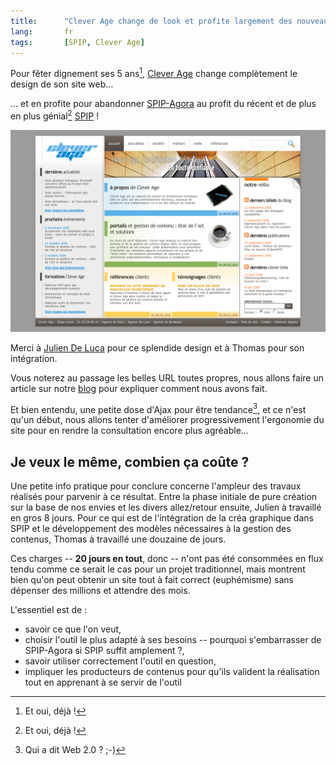 ```yaml
---
title:      "Clever Age change de look et profite largement des nouveautés de SPIP"
lang:       fr
tags:       [SPIP, Clever Age]
---
```


Pour fêter dignement ses 5 ans[^1], [Clever Age](http://www.clever-age.com/) change complètement le design de son site web…


[^1]: Et oui, déjà !

… et en profite pour abandonner [SPIP-Agora](http://spip-agora.clever-age.org/) au profit du récent et de plus en plus génial[^1] [SPIP](http://www.spip.net/) !

![](clever-age.com-v3.png)


Merci à [Julien De Luca](http://www.jide.fr/) pour ce splendide design et à Thomas pour son intégration.

Vous noterez au passage les belles URL toutes propres, nous allons faire un article sur notre [blog](http://www.clever-age.com/veille/blog/) pour expliquer comment nous avons fait.

Et bien entendu, une petite dose d'Ajax pour être tendance[^2], et ce n'est qu'un début, nous allons tenter d'améliorer progressivement l'ergonomie du site pour en rendre la consultation encore plus agréable…

## Je veux le même, combien ça coûte ?


Une petite info pratique pour conclure concerne l'ampleur des travaux réalisés pour parvenir à ce résultat. Entre la phase initiale de pure création sur la base de nos envies et les divers allez/retour ensuite, Julien à travaillé en gros 8 jours. Pour ce qui est de l'intégration de la créa graphique dans SPIP et le développement des modèles nécessaires à la gestion des contenus, Thomas à travaillé une douzaine de jours.

Ces charges -- **20 jours en tout**, donc -- n'ont pas été consommées en flux tendu comme ce serait le cas pour un projet traditionnel, mais montrent bien qu'on peut obtenir un site tout à fait correct (euphémisme) sans dépenser des millions et attendre des mois.

L'essentiel est de :

- savoir ce que l'on veut,
- choisir l'outil le plus adapté à ses besoins -- pourquoi s'embarrasser de SPIP-Agora si SPIP suffit amplement ?,
- savoir utiliser correctement l'outil en question,
- impliquer les producteurs de contenus pour qu'ils valident la réalisation tout en apprenant à se servir de l'outil


[^1]: Avez-vous essayé les [plugins](http://trac.spip.org/trac/spip-zone/wiki/LesPlugins) (dont [SpipForms](http://trac.spip.org/trac/spip-zone/wiki/SpipForms), [SpipListes](http://trac.spip.org/trac/spip-zone/wiki/SpipListes), Coloration Code, Modeles liste, Google Sitemap, etc.), [les modèles](http://www.spip.net/fr_article3454.html), [la pagination](http://www.spip.net/fr_article3367.html), l'édition des docs joints sans rechargement de la page, etc., que nous utilisons à outrance ?

[^2]: Qui a dit Web 2.0 ? ;-)
